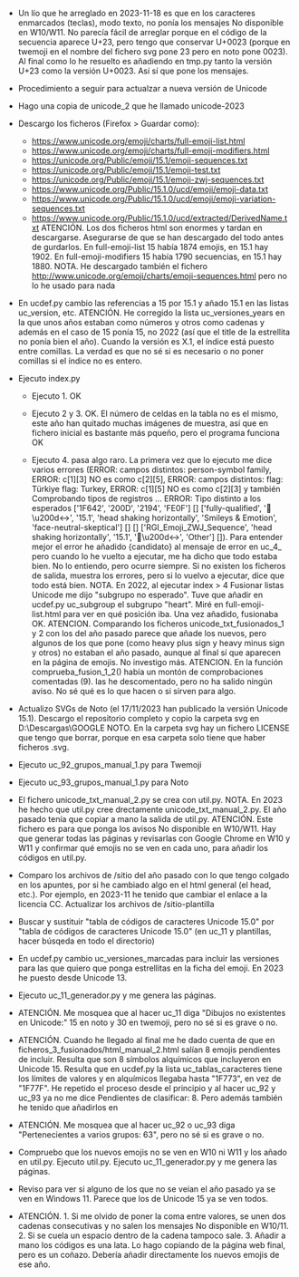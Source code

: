
- Un lío que he arreglado en 2023-11-18 es que en los caracteres enmarcados (teclas), modo texto, no ponía los mensajes No disponible en W10/W11. No parecía fácil de arreglar porque en el código de la secuencia aparece U+23, pero tengo que conservar U+0023 (porque en twemoji en el nombre del fichero svg pone 23 pero en noto pone 0023). Al final como lo he resuelto es añadiendo en tmp.py tanto la versión U+23 como la versión U+0023. Así sí que pone los mensajes.

* Procedimiento a seguir para actualzar a nueva versión de Unicode

- Hago una copia de unicode_2 que he llamado unicode-2023

- Descargo los ficheros (Firefox &gt; Guardar como):
    - https://www.unicode.org/emoji/charts/full-emoji-list.html
    - https://www.unicode.org/emoji/charts/full-emoji-modifiers.html
    - https://unicode.org/Public/emoji/15.1/emoji-sequences.txt
    - https://unicode.org/Public/emoji/15.1/emoji-test.txt
    - https://unicode.org/Public/emoji/15.1/emoji-zwj-sequences.txt
    - https://www.unicode.org/Public/15.1.0/ucd/emoji/emoji-data.txt
    - https://www.unicode.org/Public/15.1.0/ucd/emoji/emoji-variation-sequences.txt
    - https://www.unicode.org/Public/15.1.0/ucd/extracted/DerivedName.txt
    ATENCIÓN. Los dos ficheros html son enormes y tardan en descargarse. Asegurarse de que se han descargado del todo antes de gurdarlos. En full-emoji-list 15 había 1874 emojis, en 15.1 hay 1902. En full-emoji-modifiers 15 había 1790 secuencias, en 15.1 hay 1880.
    NOTA. He descargado también el fichero http://www.unicode.org/emoji/charts/emoji-sequences.html pero no lo he usado para nada

- En ucdef.py cambio las referencias a 15 por 15.1 y añado 15.1 en las listas uc_version, etc.
    ATENCIÓN. He corregido la lista uc_versiones_years en la que unos años estaban como números y otros como cadenas y además en el caso de 15 ponía 15, no 2022 (así que el title de la estrellita no ponía bien el año). Cuando la versión es X.1, el índice está puesto entre comillas. La verdad es que no sé si es necesario o no poner comillas si el índice no es entero.

- Ejecuto index.py
    - Ejecuto 1. OK
    - Ejecuto 2 y 3. OK. El número de celdas en la tabla no es el mismo, este año han quitado muchas imágenes de muestra, así que en fichero inicial es bastante más pqueño, pero el programa funciona OK

    - Ejecuto 4. pasa algo raro. La primera vez que lo ejecuto me dice varios errores (ERROR: campos distintos: person-symbol family, ERROR: c[1][3] NO es como c[2][5], ERROR: campos distintos: flag: Türkiye flag: Turkey, ERROR: c[1][5] NO es como c[2][3] y también Comprobando tipos de registros ... ERROR: Tipo distinto a los esperados ['1F642', '200D', '2194', 'FE0F'] [] ['fully-qualified', '🙂\u200d↔️', '15.1', 'head shaking horizontally', 'Smileys & Emotion', 'face-neutral-skeptical'] [] [] ['RGI_Emoji_ZWJ_Sequence', 'head shaking horizontally', '15.1', '🙂\u200d↔️', 'Other'] []). Para entender mejor el error he añadido {candidato} al mensaje de error en uc_4_ pero cuando lo he vuelto a ejecutar, me ha dicho que todo estaba bien. No lo entiendo, pero ocurre siempre. Si no existen los ficheros de salida, muestra los errores, pero si lo vuelvo a ejecutar, dice que todo está bien.
        NOTA. En 2022, al ejecutar index > 4 Fusionar listas Unicode me dijo "subgrupo no esperado". Tuve que añadir en ucdef.py uc_subgroup el subgrupo "heart". Miré en full-emoji-list.html para ver en qué posición iba. Una vez añadido, fusionaba OK.
        ATENCION. Comparando los ficheros unicode_txt_fusionados_1 y 2 con los del año pasado parece que añade los nuevos, pero algunos de los que pone (como heavy plus sign y heavy minus sign y otros) no estaban el año pasado, aunque al final sí que aparecen en la página de emojis. No investigo más.
        ATENCION. En la función comprueba_fusion_1_2() había un montón de comprobaciones comentadas (9). las he descomentado, pero no ha salido ningún aviso. No sé qué es lo que hacen o si sirven para algo.

- Actualizo SVGs de Noto (el 17/11/2023 han publicado la versión Unicode 15.1). Descargo el repositorio completo y copio la carpeta svg en D:\Descargas\GOOGLE NOTO. En la carpeta svg hay un fichero LICENSE que tengo que borrar, porque en esa carpeta solo tiene que haber ficheros .svg.
- Ejecuto uc_92_grupos_manual_1.py para Twemoji
- Ejecuto uc_93_grupos_manual_1.py para Noto

- El fichero unicode_txt_manual_2.py se crea con util.py.
    NOTA. En 2023 he hecho que util.py cree drectamente unicode_txt_manual_2.py. El año pasado tenía que copiar a mano la salida de util.py.
    ATENCIÓN. Este fichero es para que ponga los avisos No disponible en W10/W11. Hay que generar todas las páginas y revisarlas con Google Chrome en W10 y W11 y confirmar qué emojis no se ven en cada uno, para añadir los códigos en util.py.

- Comparo los archivos de /sitio del año pasado con lo que tengo colgado en los apuntes, por si he cambiado algo en el html general (el head, etc.). Por ejemplo, en 2023-11 he tenido que cambiar el enlace a la licencia CC. Actualizar los archivos de /sitio-plantilla

- Buscar y sustituir "tabla de códigos de caracteres Unicode 15.0" por "tabla de códigos de caracteres Unicode 15.0" (en uc_11 y plantillas, hacer búsqeda en todo el directorio)

- En ucdef.py cambio uc_versiones_marcadas para incluir las versiones para las que quiero que ponga estrellitas en la ficha del emoji. En 2023 he puesto desde Unicode 13.
- Ejecuto uc_11_generador.py y me genera las páginas.
- ATENCIÓN. Me mosquea que al hacer uc_11 diga "Dibujos no existentes en Unicode:" 15 en noto y 30 en twemoji, pero no sé si es grave o no.

- ATENCIÓN. Cuando he llegado al final me he dado cuenta de que en ficheros_3_fusionados/html_manual_2.html salían 8 emojis pendientes de incluir. Resulta que son 8 símbolos alquímicos que incluyeron en Unicode 15. Resulta que en ucdef.py la lista uc_tablas_caracteres tiene los límites de valores y en alquímicos llegaba hasta "1F773", en vez de "1F77F". He repetido el proceso desde el principio y al hacer uc_92 y uc_93 ya no me dice Pendientes de clasificar: 8. Pero además también he tenido que añadirlos en
- ATENCIÓN. Me mosquea que al hacer uc_92 o uc_93 diga "Pertenecientes a varios grupos: 63", pero no sé si es grave o no.

- Compruebo que los nuevos emojis no se ven en W10 ni W11 y los añado en util.py. Ejecuto util.py. Ejecuto uc_11_generador.py y me genera las páginas.
- Reviso para ver si alguno de los que no se veían el año pasado ya se ven en Windows 11. Parece que los de Unicode 15 ya se ven todos.
- ATENCIÓN. 1. Si me olvido de poner la coma entre valores, se unen dos cadenas consecutivas y no salen los mensajes No disponible en W10/11. 2. Si se cuela un espacio dentro de la cadena tampoco sale. 3. Añadir a mano los códigos es una lata. Lo hago copiando de la página web final, pero es un coñazo. Debería añadir directamente los nuevos emojis de ese año.

